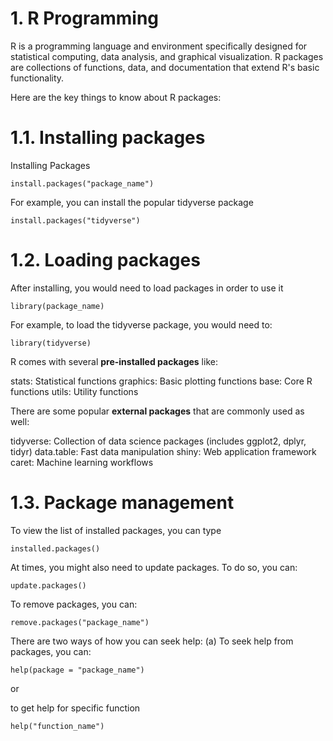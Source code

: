 # 1. R Programming

R is a programming language and environment specifically designed for statistical computing, data analysis, and graphical visualization. R packages are collections of functions, data, and documentation that extend R's basic functionality.

Here are the key things to know about R packages:

# 1.1. Installing packages 

Installing Packages

```
install.packages("package_name")
```

For example, you can install the popular tidyverse package 

```
install.packages("tidyverse")
```

# 1.2. Loading packages 

After installing, you would need to load packages in order to use it 

```
library(package_name)
```

For example, to load the tidyverse package, you would need to:

```
library(tidyverse)
```

R comes with several **pre-installed packages** like:

stats: Statistical functions
graphics: Basic plotting functions
base: Core R functions
utils: Utility functions


There are some popular **external packages** that are commonly used as well:


tidyverse: Collection of data science packages (includes ggplot2, dplyr, tidyr)
data.table: Fast data manipulation
shiny: Web application framework
caret: Machine learning workflows

# 1.3. Package management


To view the list of installed packages, you can type 

```
installed.packages()
```

At times, you might also need to update packages. To do so, you can:

```
update.packages()
```

To remove packages, you can:

```
remove.packages("package_name")
```

There are two ways of how you can seek help:
(a) To seek help from packages, you can:

```
help(package = "package_name")
```

or 

to get help for specific function

```
help("function_name")
```
